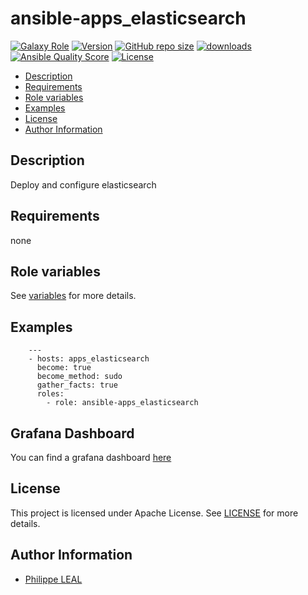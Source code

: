 # ansible-apps_elasticsearch

[![Galaxy Role](https://img.shields.io/badge/galaxy-apps_elasticsearch-purple?style=flat)](https://galaxy.ansible.com/lotusnoir/apps_elasticsearch)
[![Version](https://img.shields.io/github/release/lotusnoir/ansible-apps_elasticsearch.svg)](https://github.com/lotusnoir/ansible-apps_elasticsearch/releases/latest)
[![GitHub repo size](https://img.shields.io/github/repo-size/lotusnoir/ansible-apps_elasticsearch?color=orange&style=flat)](https://galaxy.ansible.com/lotusnoir/apps_elasticsearch)
[![downloads](https://img.shields.io/ansible/role/d/)](https://galaxy.ansible.com/lotusnoir/apps_elasticsearch)
[![Ansible Quality Score](https://img.shields.io/ansible/quality/)](https://galaxy.ansible.com/lotusnoir/apps_elasticsearch)
[![License](https://img.shields.io/badge/license-Apache--2.0-brightgreen?style=flat)](https://opensource.org/licenses/Apache-2.0)

<!-- START doctoc generated TOC please keep comment here to allow auto update -->
<!-- DON'T EDIT THIS SECTION, INSTEAD RE-RUN doctoc TO UPDATE -->

- [Description](#description)
- [Requirements](#requirements)
- [Role variables](#role-variables)
- [Examples](#examples)
- [License](#license)
- [Author Information](#author-information)

<!-- END doctoc generated TOC please keep comment here to allow auto update -->

## Description

Deploy and configure elasticsearch

## Requirements

none

## Role variables

See [variables](/defaults/main.yml) for more details.

## Examples

        ---
        - hosts: apps_elasticsearch
          become: true
          become_method: sudo
          gather_facts: true
          roles:
            - role: ansible-apps_elasticsearch

## Grafana Dashboard

You can find a grafana dashboard [here](https://grafana.com/grafana/dashboards/)

## License

This project is licensed under Apache License. See [LICENSE](/LICENSE) for more details.

## Author Information

- [Philippe LEAL](https://github.com/lotusnoir)
